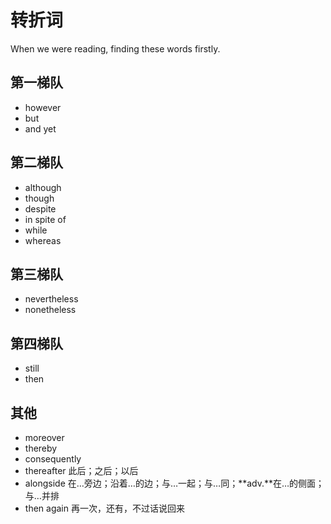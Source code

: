 # 转折词

When we were reading, finding these words firstly.

## 第一梯队

- however
- but
- and yet

## 第二梯队

- although
- though
- despite
- in spite of
- while
- whereas

## 第三梯队

- nevertheless
- nonetheless

## 第四梯队

- still
- then

## 其他

- moreover
- thereby
- consequently
- thereafter 此后；之后；以后
- alongside 在…旁边；沿着…的边；与…一起；与…同；**adv.**在…的侧面；与…并排
- then again 再一次，还有，不过话说回来